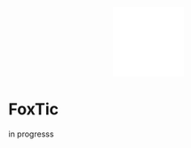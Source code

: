 <div align="center" width="100%">
    <img src="./public/icon.svg" width="128" alt="" />
</div>

# FoxTic

in progresss